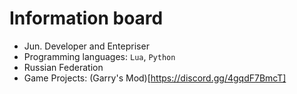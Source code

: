 # Information board
- Jun. Developer and Entepriser
- Programming languages: ```Lua```, ```Python```
- Russian Federation
- Game Projects: (Garry's Mod)[https://discord.gg/4gqdF7BmcT]
